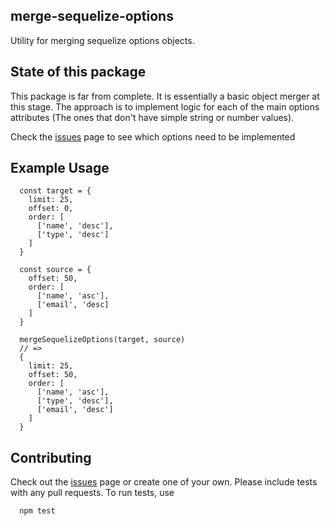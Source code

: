 ## merge-sequelize-options
Utility for merging sequelize options objects.

## State of this package
This package is far from complete. It is essentially a basic object merger at this stage. The approach is to implement logic for each of the main options attributes (The ones that don't have simple string or number values).

Check the [issues](https://github.com/ScaredIbis/merge-sequelize-options/issues) page to see which options need to be implemented



## Example Usage

```
  const target = {
    limit: 25,
    offset: 0,
    order: [
      ['name', 'desc'],
      ['type', 'desc']
    ]
  }

  const source = {
    offset: 50,
    order: [
      ['name', 'asc'],
      ['email', 'desc]
    ]
  }

  mergeSequelizeOptions(target, source)
  // => 
  {
    limit: 25,
    offset: 50,
    order: [
      ['name', 'asc'],
      ['type', 'desc'],
      ['email', 'desc']
    ]
  }
```

## Contributing
Check out the [issues](https://github.com/ScaredIbis/merge-sequelize-options/issues) page or create one of your own. Please include tests with any pull requests. To run tests, use


```
  npm test
```
